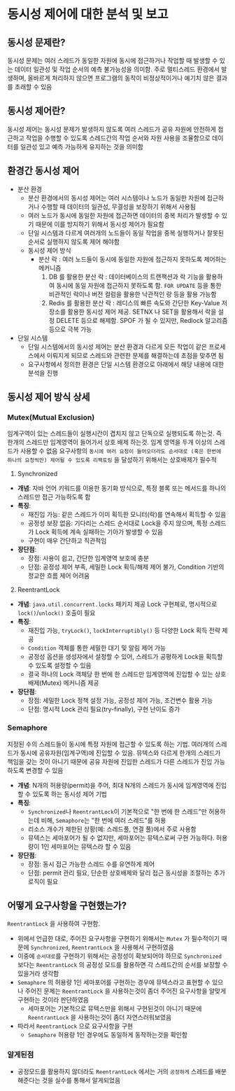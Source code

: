 # 동시성 제어에 대한 분석 및 보고

## 동시성 문제란?

동시성 문제는 여러 스레드가 동일한 자원에 동시에 접근하거나 작업할 때 발생할 수 있는 데이터 일관성 및 작업 순서의 예측 불가능성을 의미함.
주로 멀티스레드 환경에서 발생하며, 올바르게 처리하지 않으면 프로그램의 동작이 비정상적이거나 예기치 않은 결과를 초래할 수 있음

## 동시성 제어란?

동시성 제어는 동시성 문제가 발생하지 않도록 여러 스레드가 공유 자원에 안전하게 접근하고 작업을 수행할 수 있도록 스레드간의 작업 순서와
자원 사용을 조율함으로 데이터를 일관성 있고 예측 가능하게 유지하는 것을 의미함

## 환경간 동시성 제어

- 분산 환경
    - 분산 환경에서의 동시성 제어는 여러 시스템이나 노드가 동일한 자원에 접근하거나 수행할 때 데이터의 일관성, 무결성을 보장하기 위해서 사용됨
    - 여러 노드가 동시에 동일한 자원에 접근하면 데이터의 중복 처리가 발생할 수 있기 때문에 이를 방지하기 위해서 동시성 제어가 필요함
    - 단일 시스템과 다르게 여러개의 노드들이 동일 작업을 중복 실행하거나 잘못된 순서로 실행하지 않도록 제어 해야함
    - 동시성 제어 방식
        - 분산 락 : 여러 노드들이 동시에 동일한 자원에 접근하지 못하도록 제어하는 메커니즘
            1. DB 를 활용한 분산 락 : 데이터베이스의 트랜잭션과 락 기능을 활용하여 동시에 동일 자원에 접근하지 못하도록 함. `FOR UPDATE` 등을 통한 비관적인 락이나 버전 컬럼을 활용한
               낙관적인 랑 등을 활용 가능함
            2. Redis 를 활용한 분산 락 : 레디스의 빠른 속도와 간단한 Key-Value 저장소를 활용한 동시성 제어 제공. SETNX 나 SET을 활용해서 락을 설정 DELETE 등으로 해제함.
               SPOF 가 될 수 있지만, Redlock 알고리즘 등으로 극복 가능
- 단일 시스템
    - 단일 시스템에서의 동시성 제어는 분산 환경과 다르게 모든 작업이 같은 프로세스에서 이뤄지게 되므로 스레드와 관련한 문제를 해결하는데 초점을 맞추면 됨
    - 요구사항에서 정의한 환경은 단일 시스템 환경으로 아래에서 해당 내용에 대한 분석을 진행

## 동시성 제어 방식 상세

### Mutex(Mutual Exclusion)

임계구역이 있는 스레드들이 실행시간이 겹치지 않고 단독으로 실행되도록 하는것. 즉 한개의 스레드만 임계영역이 들어가서 상호 배제 하는것. 임계 영역을 두개 이상의 스레드가 사용할 수 없음
요구사항의 `동시에 여러 요청이 들어오더라도 순서대로 (혹은 한번에 하나의 요청씩만) 제어될 수 있도록 리팩토링` 을 달성하기 위해서는 상호배제가 필수적

1. Synchronized

- **개념**: 자바 언어 키워드를 이용한 동기화 방식으로, 특정 블록 또는 메서드를 하나의 스레드만 접근 가능하도록 함
- **특징**:
    - 재진입 가능: 같은 스레드가 이미 획득한 모니터(락)를 연속해서 획득할 수 있음
    - 공정성 보장 없음: 기다리는 스레드 순서대로 Lock을 주지 않으며, 특정 스레드가 Lock 획득에 계속 실패하는 기아가 발생할 수 있음
    - 구현이 매우 간단하고 직관적임
- **장단점**:
    - 장점: 사용이 쉽고, 간단한 임계영역 보호에 충분
    - 단점: 공정성 제어 부족, 세밀한 Lock 획득/해제 제어 불가, Condition 기반의 정교한 흐름 제어 어려움

2. ReentrantLock

- **개념**: `java.util.concurrent.locks` 패키지 제공 Lock 구현체로, 명시적으로 `lock()`/`unlock()` 호출이 필요
- **특징**:
    - 재진입 가능, `tryLock()`, `lockInterruptibly()` 등 다양한 Lock 획득 전략 제공
    - `Condition` 객체를 통한 세밀한 대기 및 알림 제어 가능
  - 공정성 옵션을 생성자에서 설정할 수 있어, 스레드가 공평하게 Lock을 획득할 수 있도록 설정할 수 있음
  - 결국 하나의 Lock 객체당 한 번에 한 스레드만 임계영역에 진입할 수 있는 상호배제(Mutex) 메커니즘 제공
- **장단점**:
    - 장점: 세밀한 Lock 정책 설정 가능, 공정성 제어 가능, 조건변수 활용 가능
    - 단점: 명시적 Lock 관리 필요(try-finally), 구현 난이도 증가


### Semaphore

지정된 수의 스레드들이 동시에 특정 자원에 접근할 수 있도록 하는 기법. 여러개의 스레드가 동시에 공유자원(임계구역)에 진입할 수 있음.
뮤텍스와 다르게 한개의 스레드가 책임을 갖는 것이 아니기 때문에 공유 자원에 진입한 스레드가 다른 스레드가 진입 가능하도록 변경할 수 있음

- **개념**: N개의 허용량(permit)을 주어, 최대 N개의 스레드가 동시에 임계영역에 진입할 수 있도록 하는 동시성 제어 기법
- **특징**:
    - `Synchronized`나 `ReentrantLock`이 기본적으로 "한 번에 한 스레드"만 허용하는데 비해, `Semaphore`는 "한 번에 여러 스레드"를 허용
    - 리소스 개수가 제한된 상황(예: 스레드풀, 연결 풀)에서 주로 사용함
    - 뮤텍스는 세마포어가 될 수 없지만, 세마포어는 뮤텍스로써 구현 가능하다. 허용량이 1인 세마포어는 뮤텍스라 할 수 있음
- **장단점**:
    - 장점: 동시 접근 가능한 스레드 수를 유연하게 제어
    - 단점: permit 관리 필요, 단순한 상호배제와 달리 접근 동시성을 조절하는 추가 로직이 필요

## 어떻게 요구사항을 구현했는가?

`ReentrantLock` 을 사용하여 구현함.

- 위에서 언급한 대로, 주어진 요구사항을 구현하기 위해서는 `Mutex` 가 필수적이기 때문에 `Synchronized`, `ReentrantLock` 을 사용해서 구현하였음
- 이중에 `순서대로`를 구현하기 위해서는 공정성이 확보되어야 하므로 `Synchronized` 보다는 `ReentrantLock` 의 공정성 모드를 활용하면 각 스레드간의 순서를 보장할 수 있을거라 생각함
- `Semaphore` 의 허용량 1인 세마포어를 구현하는 경우에 뮤텍스라고 표현할 수 있으나 주어진 문제는 `ReentrantLock` 을 사용하는것이 좀더 주어진 요구사항을 알맞게 구현하는 것이라 판단하였음
  - 세마포어는 기본적으로 뮤텍스만을 위해서 구현된것이 아니기 때문에 `ReentrantLock` 을 사용하는것이 좀더 자연스러워보였음
- 따라서 `ReentrantLock` 으로 요구사항을 구현
  - `Semaphore` 허용량 1인 경우에도 동일하게 동작하는것을 확인함

### 알게된점

- 공정모드를 활용하지 않더라도 `ReentrantLock` 에서는 거의 `공정하게` 스레드를 배분해준다는 것을 실수를 통해서 알게되었음